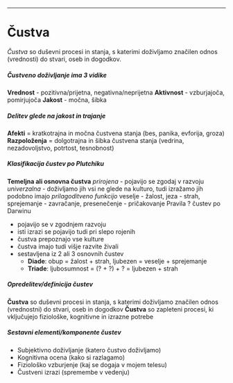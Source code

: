 ___
# Čustva
*Čustva* so duševni procesi in stanja, s katerimi doživljamo značilen odnos (vrednosti) do stvari, oseb in dogodkov.
##### Čustveno doživljanje ima 3 vidike
**Vrednost** - pozitivna/prijetna, negativna/neprijetna
**Aktivnost** - vzburjajoča, pomirjujoča
**Jakost** - močna, šibka
##### Delitev glede na jakost in trajanje
**Afekti** = kratkotrajna in močna čustvena stanja (bes, panika, evforija, groza)
**Razpoloženja** = dolgotrajna in šibka čustvena stanja (vedrina, nezadovoljstvo, potrtost, tesnobnost)
##### Klasifikacija čustev po Plutchiku
**Temeljna ali osnovna čustva**
*prirojena*  - pojavijo se zgodaj v razvoju
*univerzalna*  - doživljamo jih vsi ne glede na kulturo, tudi izražamo jih podobno
imajo *prilagoditveno funkcijo*
veselje - žalost, jeza - strah, sprejemanje - zavračanje, presenečenje - pričakovanje
Pravila ? čustev po Darwinu
- pojavijo se v zgodnjem razvoju 
- isti izrazi se pojavijo tudi pri slepo rojenih
- čustva prepoznajo vse kulture
- čustva imajo tudi višje razvite živali
- sestavljena iz 2 ali 3 osnovnih čustev
	- **Diade**: obup = žalost + strah, ljubezen = veselje + sprejemanje
	- **Triade**: ljubosumnost = (? + ?) + ? = ljubezen + strah
##### Opredelitev/definicija čustev
**Čustva** so duševni procesi in stanja, s katerimi doživljamo značilen odnos (vrednostni) do stvari, oseb in dogodkov
**Čustva** so zapleteni procesi, ki vključujejo fiziološke, kognitivne in izrazne potrebe
##### Sestavni elementi/komponente čustev
- Subjektivno doživljanje (katero čustvo doživljamo)
- Kognitivna ocena (kako si razlagamo)
- Fiziološko vzburjenje (kaj se dogaja v mojem telesu)
- Čustveni izrazi (spremembe v vedenju)